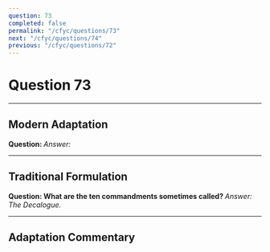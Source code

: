 ```yaml
---
question: 73
completed: false
permalink: "/cfyc/questions/73"
next: "/cfyc/questions/74"
previous: "/cfyc/questions/72"
---
```

# Question 73
---
## Modern Adaptation
<strong>
    Question:
</strong>

<em>
    Answer:
</em>

---
## Traditional Formulation
<strong>
    Question: What are the ten commandments sometimes called?
</strong>

<em>
    Answer: The Decalogue.
</em>

---
## Adaptation Commentary
